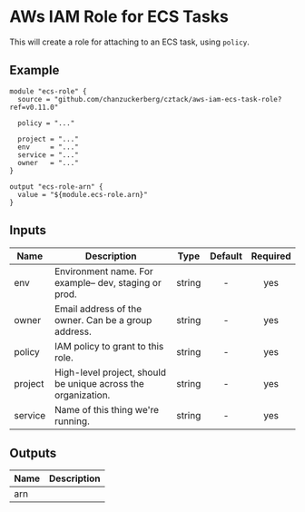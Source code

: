 # AWs IAM Role for ECS Tasks

This will create a role for attaching to an ECS task, using `policy`.

## Example

```hcl
module "ecs-role" {
  source = "github.com/chanzuckerberg/cztack/aws-iam-ecs-task-role?ref=v0.11.0"
  
  policy = "..."

  project = "..."
  env     = "..."
  service = "..."
  owner   = "..."
}

output "ecs-role-arn" {
  value = "${module.ecs-role.arn}"
}
```

<!-- START -->

## Inputs

| Name | Description | Type | Default | Required |
|------|-------------|:----:|:-----:|:-----:|
| env | Environment name. For example– dev, staging or prod. | string | - | yes |
| owner | Email address of the owner. Can be a group address. | string | - | yes |
| policy | IAM policy to grant to this role. | string | - | yes |
| project | High-level project, should be unique across the organization. | string | - | yes |
| service | Name of this thing we're running. | string | - | yes |

## Outputs

| Name | Description |
|------|-------------|
| arn |  |

<!-- END -->
